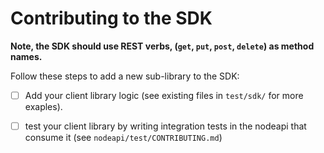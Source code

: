 Contributing to the SDK
=======

**Note, the SDK should use REST verbs, (`get`, `put`, `post`, `delete`) as method names.**

Follow these steps to add a new sub-library to the SDK:

- [ ] Add your client library logic (see existing files in `test/sdk/` for more exaples).

- [ ] test your client library by writing integration tests in the nodeapi that consume it (see `nodeapi/test/CONTRIBUTING.md`)
